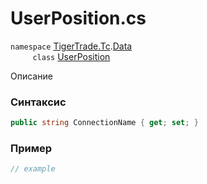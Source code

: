 
# UserPosition.cs
`namespace` [TigerTrade.Tc](../../../../TigerTrade.Tc.md).[Data](../../../../TigerTrade.Tc/Data.md)  
&nbsp;&nbsp;&nbsp;&nbsp;&nbsp;&nbsp;&nbsp;&nbsp;&nbsp;`class` [UserPosition](../../UserPosition.cs.md)

Описание

### Синтаксис
```csharp
public string ConnectionName { get; set; }
```
### Пример  
```csharp
// example
```
